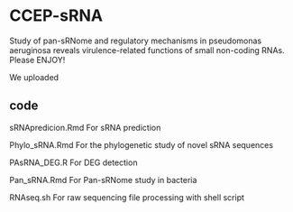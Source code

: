 # CCEP-sRNA
Study of pan-sRNome and regulatory mechanisms in pseudomonas aeruginosa reveals virulence-related functions of small non-coding RNAs.
Please ENJOY!

We uploaded
## code
sRNApredicion.Rmd
For sRNA prediction

Phylo_sRNA.Rmd
For the phylogenetic study of novel sRNA sequences

PAsRNA_DEG.R
For DEG detection

Pan_sRNA.Rmd
For Pan-sRNome study in bacteria

RNAseq.sh
For raw sequencing file processing with shell script
